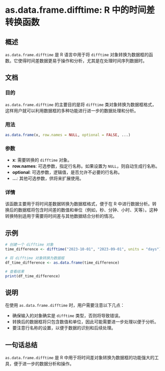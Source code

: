 <!--
Meta Description: # as.data.frame.difftime: R 中的时间差转换函数 ## 概述 `as.data.frame.difftime` 是 R 语言中用于将 `difftime` 对象转换为数据框的函数。它使得时间差数据更易于操作和分析，尤其是在处理时间序列数据时。 ## 文档 ### 目的 `a...
Meta Keywords: difftime, data, frame, row, names
-->

# as.data.frame.difftime: R 中的时间差转换函数

## 概述
`as.data.frame.difftime` 是 R 语言中用于将 `difftime` 对象转换为数据框的函数。它使得时间差数据更易于操作和分析，尤其是在处理时间序列数据时。

## 文档
### 目的
`as.data.frame.difftime` 的主要目的是将 `difftime` 类对象转换为数据框格式，这样用户就可以利用数据框的多种功能进行进一步的数据处理和分析。

### 用法
```R
as.data.frame(x, row.names = NULL, optional = FALSE, ...)
```

### 参数
- **x**: 需要转换的 `difftime` 对象。
- **row.names**: 可选参数，指定行名称。如果设置为 `NULL`，则自动生成行名称。
- **optional**: 可选参数，逻辑值，是否允许不必要的行名称。
- **...**: 其他可选参数，供将来扩展使用。

### 详情
该函数主要用于将时间差数据转换为数据框格式，便于在 R 中进行数据分析。转换后的数据框将包含时间差的数值和单位（例如，秒、分钟、小时、天等）。这种转换特别适用于需要将时间差与其他数据结合分析的情况。

## 示例
```R
# 创建一个 difftime 对象
time_difference <- difftime("2023-10-01", "2023-09-01", units = "days")

# 将 difftime 对象转换为数据框
df_time_difference <- as.data.frame(time_difference)

# 查看结果
print(df_time_difference)
```

## 说明
在使用 `as.data.frame.difftime` 时，用户需要注意以下几点：
- 确保输入的对象确实是 `difftime` 类型，否则将导致错误。
- 转换后的数据框将只包含数值和单位，因此可能需要进一步处理以便于分析。
- 要注意行名称的设置，以便于数据的识别和后续处理。

## 一句话总结
`as.data.frame.difftime` 是 R 中用于将时间差对象转换为数据框的功能强大的工具，便于进一步的数据分析和操作。
